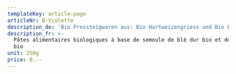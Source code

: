 ```yaml
---
templateKey: article-page
articleNr: B-Violette
description_de: 'Bio Pressteigwaren aus: Bio Hartweizengriess und Bio Eiern'
description_fr: >-
  Pâtes alimentaires biologiques à base de semoule de blé dur bio et des œufs
  bio
unit: 250g
price: 8.--
---
```


